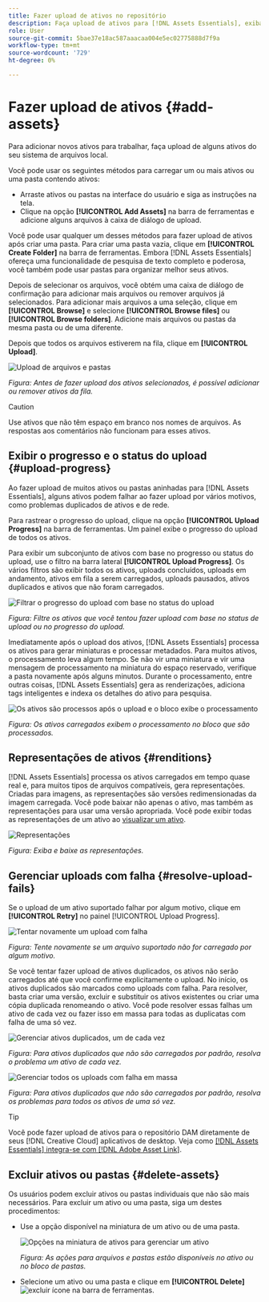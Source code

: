 ```yaml
---
title: Fazer upload de ativos no repositório
description: Faça upload de ativos para [!DNL Assets Essentials], exiba os status de upload e resolva os problemas de upload.
role: User
source-git-commit: 5bae37e18ac587aaacaa004e5ec02775888d7f9a
workflow-type: tm+mt
source-wordcount: '729'
ht-degree: 0%

---
```



# Fazer upload de ativos {#add-assets}

Para adicionar novos ativos para trabalhar, faça upload de alguns ativos do seu sistema de arquivos local. <!-- TBD: Many of the [common file formats are supported](/help/supported-file-formats.md). -->

Você pode usar os seguintes métodos para carregar um ou mais ativos ou uma pasta contendo ativos:

* Arraste ativos ou pastas na interface do usuário e siga as instruções na tela.
* Clique na opção **[!UICONTROL Add Assets]** na barra de ferramentas e adicione alguns arquivos à caixa de diálogo de upload.

<!-- TBD: Update this GIF
![Asset and nested folder upload demo](assets/do-not-localize/upload-assets.gif) -->

Você pode usar qualquer um desses métodos para fazer upload de ativos após criar uma pasta. Para criar uma pasta vazia, clique em **[!UICONTROL Create Folder]** na barra de ferramentas. Embora [!DNL Assets Essentials] ofereça uma funcionalidade de pesquisa de texto completo e poderosa, você também pode usar pastas para organizar melhor seus ativos.

Depois de selecionar os arquivos, você obtém uma caixa de diálogo de confirmação para adicionar mais arquivos ou remover arquivos já selecionados. Para adicionar mais arquivos a uma seleção, clique em **[!UICONTROL Browse]** e selecione **[!UICONTROL Browse files]** ou **[!UICONTROL Browse folders]**. Adicione mais arquivos ou pastas da mesma pasta ou de uma diferente.

Depois que todos os arquivos estiverem na fila, clique em **[!UICONTROL Upload]**.

![Upload de arquivos e pastas](assets/upload-browse-files-folders.png)

*Figura: Antes de fazer upload dos ativos selecionados, é possível adicionar ou remover ativos da fila.*

>[!CAUTION]
>
>Use ativos que não têm espaço em branco nos nomes de arquivos. As respostas aos comentários não funcionam para esses ativos.

## Exibir o progresso e o status do upload {#upload-progress}

Ao fazer upload de muitos ativos ou pastas aninhadas para [!DNL Assets Essentials], alguns ativos podem falhar ao fazer upload por vários motivos, como problemas duplicados de ativos e de rede.

Para rastrear o progresso do upload, clique na opção **[!UICONTROL Upload Progress]** na barra de ferramentas. Um painel exibe o progresso do upload de todos os ativos.

Para exibir um subconjunto de ativos com base no progresso ou status do upload, use o filtro na barra lateral **[!UICONTROL Upload Progress]**. Os vários filtros são exibir todos os ativos, uploads concluídos, uploads em andamento, ativos em fila a serem carregados, uploads pausados, ativos duplicados e ativos que não foram carregados.

![Filtrar o progresso do upload com base no status do upload](assets/filter-upload-progress.png)

*Figura: Filtre os ativos que você tentou fazer upload com base no status de upload ou no progresso do upload.*

Imediatamente após o upload dos ativos, [!DNL Assets Essentials] processa os ativos para gerar miniaturas e processar metadados. Para muitos ativos, o processamento leva algum tempo. Se não vir uma miniatura e vir uma mensagem de processamento na miniatura do espaço reservado, verifique a pasta novamente após alguns minutos. Durante o processamento, entre outras coisas, [!DNL Assets Essentials] gera as renderizações, adiciona tags inteligentes e indexa os detalhes do ativo para pesquisa.

![Os ativos são processos após o upload e o bloco exibe o processamento](assets/upload-processing.png)

*Figura: Os ativos carregados exibem o processamento no bloco que são processados.*

## Representações de ativos {#renditions}

[!DNL Assets Essentials] processa os ativos carregados em tempo quase real e, para muitos tipos de arquivos compatíveis, gera representações. Criadas para imagens, as representações são versões redimensionadas da imagem carregada. Você pode baixar não apenas o ativo, mas também as representações para usar uma versão apropriada. Você pode exibir todas as representações de um ativo ao [visualizar um ativo](/help/navigate-view.md#preview-assets).

![Representações](assets/renditions-view-download.png)

*Figura: Exiba e baixe as representações.*

## Gerenciar uploads com falha {#resolve-upload-fails}

Se o upload de um ativo suportado falhar por algum motivo, clique em **[!UICONTROL Retry]** no painel [!UICONTROL Upload Progress].

![Tentar novamente um upload com falha](assets/upload-retry.png)

*Figura: Tente novamente se um arquivo suportado não for carregado por algum motivo.*

Se você tentar fazer upload de ativos duplicados, os ativos não serão carregados até que você confirme explicitamente o upload. No início, os ativos duplicados são marcados como uploads com falha. Para resolver, basta criar uma versão, excluir e substituir os ativos existentes ou criar uma cópia duplicada renomeando o ativo. Você pode resolver essas falhas um ativo de cada vez ou fazer isso em massa para todas as duplicatas com falha de uma só vez.

![Gerenciar ativos duplicados, um de cada vez](assets/uploads-manage-duplicates.png)

*Figura: Para ativos duplicados que não são carregados por padrão, resolva o problema um ativo de cada vez.*

![Gerenciar todos os uploads com falha em massa](assets/upload-progress-manage-failed-uploads.png)

*Figura: Para ativos duplicados que não são carregados por padrão, resolva os problemas para todos os ativos de uma só vez.*

>[!TIP]
>
>Você pode fazer upload de ativos para o repositório DAM diretamente de seus [!DNL Creative Cloud] aplicativos de desktop. Veja como [[!DNL Assets Essentials] integra-se com [!DNL Adobe Asset Link]](/help/integration.md).

## Excluir ativos ou pastas {#delete-assets}

Os usuários podem excluir ativos ou pastas individuais que não são mais necessários. Para excluir um ativo ou uma pasta, siga um destes procedimentos:

* Use a opção disponível na miniatura de um ativo ou de uma pasta.

   ![Opções na miniatura de ativos para gerenciar um ativo](assets/options-on-thumbnail.png)

   *Figura: As ações para arquivos e pastas estão disponíveis no ativo ou no bloco de pastas.*

* Selecione um ativo ou uma pasta e clique em **[!UICONTROL Delete]** ![excluir ícone](assets/do-not-localize/delete-icon.png) na barra de ferramentas.
